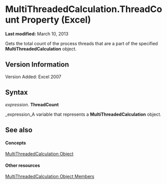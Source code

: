 
# MultiThreadedCalculation.ThreadCount Property (Excel)

 **Last modified:** March 10, 2013

Gets the total count of the process threads that are a part of the specified  **MultiThreadedCalculation** object.

## Version Information

Version Added: Excel 2007 


## Syntax

 _expression_. **ThreadCount**

 _expression_A variable that represents a  **MultiThreadedCalculation** object.


## See also


#### Concepts


 [MultiThreadedCalculation Object](3f7bee4c-0ddd-b47f-5bea-b8e7507fae5a.md)
#### Other resources


 [MultiThreadedCalculation Object Members](e2e29b89-a387-ef79-3a25-37bc4943e1e1.md)
